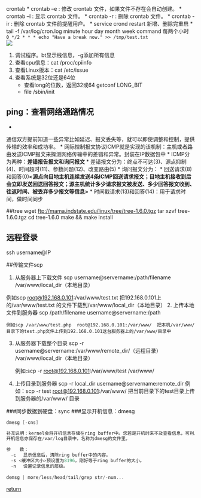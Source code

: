 crontab
    * crontab –e : 修改 crontab 文件，如果文件不存在会自动创建。 
    * crontab –l : 显示 crontab 文件。 
    * crontab -r : 删除 crontab 文件。
    * crontab -ir : 删除 crontab 文件前提醒用户。
    * service crond restart 新增、删除完重启
    * tail -f /var/log/cron.log
minute   hour   day   month   week   command
每两个小时 
``` 0 */2 * * * echo "Have a break now." >> /tmp/test.txt```  
![](/assets/08090352-4e0aa3fe4f404b3491df384758229be1.png)

1. 调试程序。bt显示栈信息，-g添加所有信息
1. 查看cpu信息：cat /proc/cpiinfo
1. 查看Linux版本：cat /etc/issue
1. 查看系统是32位还是64位
    * 查看long的位数，返回32或64 getconf LONG_BIT
    * file /sbin/init

## ping：查看网络通路情况
* 
通信双方提前知道一些异常比如延迟、报文丢失等，就可以即使调整和控制，提供传输的效率和成功率。
* 
网际控制报文协议ICMP就是实现的该机制：主机或者路由发送ICMP报文来探测网络传输中的差错和异常。封装在IP数据包中
* 
ICMP分为两种：**差错报告报文和询问报文**
    * 
差错报文分为：终点不可达(3)、源点抑制(4)、时间超时(11)、参数问题(12)、改变路由(5)
    * 
询问报文分为：
        * 
回送请求(8)和回答(0)**<**源点向目地主机连续发送4条ICMP回送请求报文；目地主机接收到后会立即发送回送回答报文；源主机统计多少请求报文被发送、多少回答报文收到、往返时间、被丢弃多少报文等信息**>**
        * 
时间戳请求(13)和回答(14)：用于请求时间，做时间同步


##tree
 wget ftp://mama.indstate.edu/linux/tree/tree-1.6.0.tgz
tar xzvf tree-1.6.0.tgz
cd tree-1.6.0
make && make install

## 远程登录
ssh username@IP

##传输文件scp
1. 从服务器上下载文件
scp username@servername:/path/filename /var/www/local_dir（本地目录）

 例如scp root@192.168.0.101:/var/www/test.txt  把192.168.0.101上的/var/www/test.txt 的文件下载到/var/www/local_dir（本地目录）
2. 上传本地文件到服务器
scp /path/filename username@servername:/path
    
    例如scp /var/www/test.php  root@192.168.0.101:/var/www/  把本机/var/www/目录下的test.php文件上传到192.168.0.101这台服务器上的/var/www/目录中
3. 从服务器下载整个目录
scp -r username@servername:/var/www/remote_dir/（远程目录） /var/www/local_dir（本地目录）
    
    例如:scp -r root@192.168.0.101:/var/www/test  /var/www/  

4. 上传目录到服务器
scp  -r local_dir username@servername:remote_dir
    例如：scp -r test  root@192.168.0.101:/var/www/   把当前目录下的test目录上传到服务器的/var/www/ 目录


###同步数据到硬盘：sync
###显示开机信息：dmesg
```C
dmesg [-cns]

补充说明：kernel会将开机信息存储在ring buffer中。您若是开机时来不及查看信息，可利用dmesg来查看。
开机信息亦保存在/var/log目录中，名称为dmesg的文件里。

参　　数：
　-c 　显示信息后，清除ring buffer中的内容。
　-s <缓冲区大小>预设置为8196，刚好等于ring buffer的大小。
　-n 　设置记录信息的层级。
　
demsg | more/less/head/tail/grep str/-num...
```



[return](README.md)